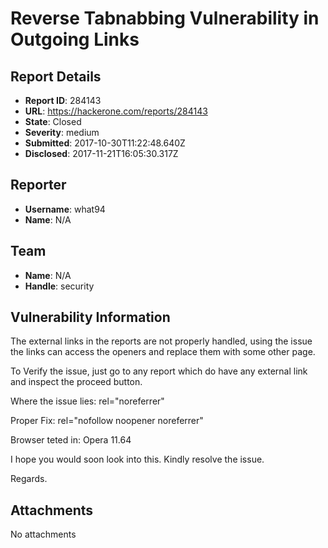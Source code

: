 # Reverse Tabnabbing Vulnerability in Outgoing Links

## Report Details
- **Report ID**: 284143
- **URL**: https://hackerone.com/reports/284143
- **State**: Closed
- **Severity**: medium
- **Submitted**: 2017-10-30T11:22:48.640Z
- **Disclosed**: 2017-11-21T16:05:30.317Z

## Reporter
- **Username**: what94
- **Name**: N/A

## Team
- **Name**: N/A
- **Handle**: security

## Vulnerability Information
The external links in the reports are not properly handled, using the issue the links can access the openers and replace them with some other page.

To Verify the issue, just go to any report which do have any external link and inspect the proceed button.

Where the issue lies:
rel="noreferrer"

Proper Fix: 
rel="nofollow noopener noreferrer"
 
Browser teted in: Opera 11.64

I hope you would soon look into this. Kindly resolve the issue.

Regards.

## Attachments
No attachments
